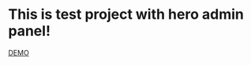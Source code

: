 # This is test project with hero admin panel!

[DEMO](https://hero-admin-panel-maxim-altuhov.vercel.app)
